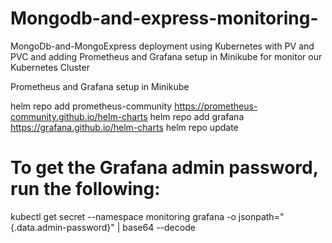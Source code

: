 # Mongodb-and-express-monitoring-
MongoDb-and-MongoExpress deployment using Kubernetes with PV and PVC and adding Prometheus and Grafana setup in Minikube for monitor our Kubernetes Cluster




Prometheus and Grafana setup in Minikube

helm repo add prometheus-community https://prometheus-community.github.io/helm-charts
helm repo add grafana https://grafana.github.io/helm-charts
helm repo update

# To get the Grafana admin password, run the following:
kubectl get secret --namespace monitoring grafana -o jsonpath="{.data.admin-password}" | base64 --decode
